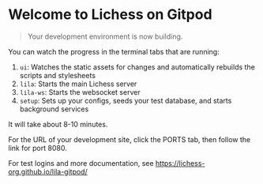 # Welcome to Lichess on Gitpod

> Your development environment is now building.

You can watch the progress in the terminal tabs that are running:

1. `ui`: Watches the static assets for changes and automatically rebuilds the scripts and stylesheets
2. `lila`: Starts the main Lichess server
3. `lila-ws`: Starts the websocket server
4. `setup`: Sets up your configs, seeds your test database, and starts background services

It will take about 8-10 minutes.

For the URL of your development site, click the PORTS tab, then follow the link for port 8080.

For test logins and more documentation, see https://lichess-org.github.io/lila-gitpod/
